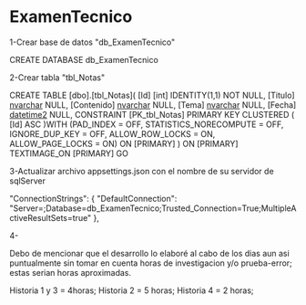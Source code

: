 # ExamenTecnico

1-Crear base de datos "db_ExamenTecnico"

CREATE DATABASE db_ExamenTecnico


2-Crear tabla "tbl_Notas"

CREATE TABLE [dbo].[tbl_Notas](
	[Id] [int] IDENTITY(1,1) NOT NULL,
	[Titulo] [nvarchar](max) NULL,
	[Contenido] [nvarchar](max) NULL,
	[Tema] [nvarchar](max) NULL,
	[Fecha] [datetime2](7) NULL,
 CONSTRAINT [PK_tbl_Notas] PRIMARY KEY CLUSTERED 
(
	[Id] ASC
)WITH (PAD_INDEX = OFF, STATISTICS_NORECOMPUTE = OFF, IGNORE_DUP_KEY = OFF, ALLOW_ROW_LOCKS = ON, ALLOW_PAGE_LOCKS = ON) ON [PRIMARY]
) ON [PRIMARY] TEXTIMAGE_ON [PRIMARY]
GO


3-Actualizar archivo appsettings.json con el nombre de su servidor de sqlServer

"ConnectionStrings": {
    "DefaultConnection": "Server=<servidorsqlserver>;Database=db_ExamenTecnico;Trusted_Connection=True;MultipleActiveResultSets=true"
  },
	
	
	
4-
	
Debo de mencionar que el desarrollo lo elaboré al cabo de los dias aun asi puntualmente sin tomar en cuenta horas de investigacion y/o prueba-error; estas 
serian horas aproximadas.
	
	
	
Historia 1 y 3 = 4horas;
Historia 2 = 5 horas;
Historia 4 = 2 horas;



